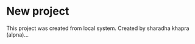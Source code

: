  # New project
 
 This project was created from local system.
 Created by sharadha khapra (alpna)...